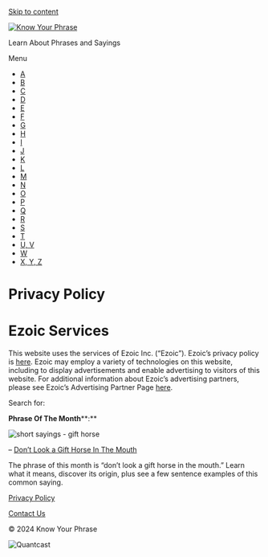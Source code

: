 [Skip to content](#content "Skip to content")

[![Know Your Phrase](https://i0.wp.com/knowyourphrase.com/wp-content/uploads/2019/12/Know-Your-Phrase-logo-finished.png?fit=275%2C85&ssl=1)](https://knowyourphrase.com/)

Learn About Phrases and Sayings

Menu

* [A](https://knowyourphrase.com/a)
* [B](https://knowyourphrase.com/b)
* [C](https://knowyourphrase.com/c)
* [D](https://knowyourphrase.com/d)
* [E](https://knowyourphrase.com/e)
* [F](https://knowyourphrase.com/f)
* [G](https://knowyourphrase.com/g)
* [H](https://knowyourphrase.com/h)
* [I](https://knowyourphrase.com/i)
* [J](https://knowyourphrase.com/j)
* [K](https://knowyourphrase.com/k)
* [L](https://knowyourphrase.com/l)
* [M](https://knowyourphrase.com/m)
* [N](https://knowyourphrase.com/n)
* [O](https://knowyourphrase.com/o)
* [P](https://knowyourphrase.com/p)
* [Q](https://knowyourphrase.com/q)
* [R](https://knowyourphrase.com/r)
* [S](https://knowyourphrase.com/s)
* [T](https://knowyourphrase.com/t)
* [U, V](https://knowyourphrase.com/uv)
* [W](https://knowyourphrase.com/w)
* [X, Y, Z](https://knowyourphrase.com/xyz)

Privacy Policy
==============

Ezoic Services
==============

This website uses the services of Ezoic Inc. (“Ezoic”). Ezoic’s privacy policy is [here](https://www.ezoic.com/privacy-policy/). Ezoic may employ a variety of technologies on this website, including to display advertisements and enable advertising to visitors of this website. For additional information about Ezoic’s advertising partners, please see Ezoic’s Advertising Partner Page [here](https://www.ezoic.com/privacy-policy/ad-partners/).

Search for:  

**Phrase Of The Month****:**

![short sayings - gift horse](https://i0.wp.com/knowyourphrase.com/wp-content/uploads/2021/10/phrases-of-the-week-16.jpg?resize=168%2C175&ssl=1)

– [Don’t Look a Gift Horse In The Mouth](https://knowyourphrase.com/dont-look-a-gift-horse-in-mouth)

The phrase of this month is “don’t look a gift horse in the mouth.” Learn what it means, discover its origin, plus see a few sentence examples of this common saying.

[Privacy Policy](https://knowyourphrase.com/privacy-policy)

[Contact Us](mailto:knowyourphrases@gmail.com)

© 2024 Know Your Phrase

![Quantcast](//pixel.quantserve.com/pixel/p-31iz6hfFutd16.gif?labels=Domain.knowyourphrase_com,DomainId.264898)
